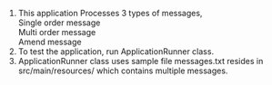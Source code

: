 1. This application Processes 3 types of messages, <br>
  	Single order message <br>
  	Multi order message<br>
  	Amend message<br>
2. To test the application, run ApplicationRunner class.<br>
3. ApplicationRunner class uses sample file messages.txt resides in src/main/resources/ which contains multiple messages.<br>
